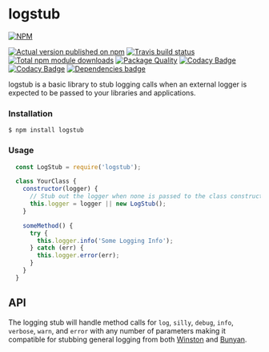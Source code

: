 # logstub

[![NPM](https://nodei.co/npm/logstub.png?downloads=true)](https://nodei.co/npm/logstub/)

[![Actual version published on npm](http://img.shields.io/npm/v/logstub.svg)](https://www.npmjs.org/package/logstub)
[![Travis build status](https://travis-ci.org/MediaXPost/logstub.svg)](https://www.npmjs.org/package/logstub)
[![Total npm module downloads](http://img.shields.io/npm/dt/logstub.svg)](https://www.npmjs.org/package/logstub)
[![Package Quality](http://npm.packagequality.com/shield/logstub.svg)](http://packagequality.com/#?package=logstub)
[![Codacy Badge](https://api.codacy.com/project/badge/Grade/5df4541beccd4014bc2c80e275b0bf21)](https://www.codacy.com/app/chronosis/logstub?utm_source=github.com&amp;utm_medium=referral&amp;utm_content=MediaXPost/logstub&amp;utm_campaign=Badge_Grade)
[![Codacy Badge](https://api.codacy.com/project/badge/Coverage/5df4541beccd4014bc2c80e275b0bf21)](https://www.codacy.com/app/chronosis/logstub?utm_source=github.com&utm_medium=referral&utm_content=MediaXPost/logstub&utm_campaign=Badge_Coverage)
[![Dependencies badge](https://david-dm.org/MediaXPost/logstub/status.svg)](https://david-dm.org/MediaXPost/logstub?view=list)

logstub is a basic library to stub logging calls when an external logger is expected to be passed to your libraries and applications.

### Installation

```
$ npm install logstub
```

### Usage
```js
  const LogStub = require('logstub');

  class YourClass {
    constructor(logger) {
      // Stub out the logger when none is passed to the class constructor.
      this.logger = logger || new LogStub();
    }

    someMethod() {
      try {
        this.logger.info('Some Logging Info');
      } catch (err) {
        this.logger.error(err);
      }
    }
  }
```

## API

The logging stub will handle method calls for `log`, `silly`, `debug`, `info`, `verbose`, `warn`, and `error` with any number of parameters making it compatible for stubbing general logging from both [Winston](https://www.npmjs.com/package/winston) and [Bunyan](https://www.npmjs.com/package/bunyan).

